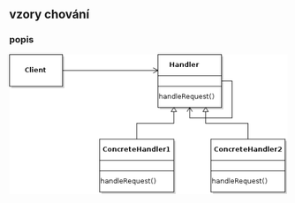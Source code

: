 ## vzory chování
### popis



![chain of responsibility.png](../_resources/chain%20of%20responsibility.png)

